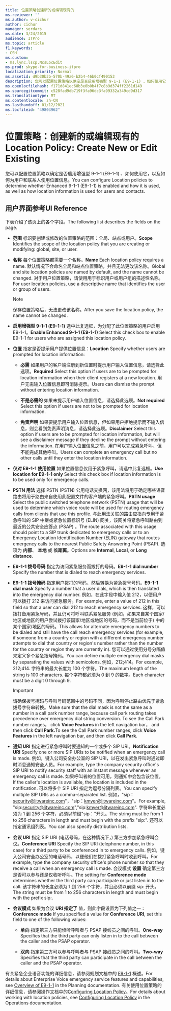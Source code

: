 ```yaml
---
title: 位置策略创建新的或编辑现有的
ms.reviewer: ''
ms.author: v-cichur
author: cichur
manager: serdars
ms.date: 3/24/2015
audience: ITPro
ms.topic: article
f1.keywords:
- CSH
ms.custom:
- ms.lync.lscp.NcsLocEdit
ms.prod: skype-for-business-itpro
localization_priority: Normal
ms.assetid: d9b30b3b-570b-49a6-b2b4-46b0cf490153
description: 您可以配置位置策略以确定是否启用增强型 9-1-1 (E9-1-1) 、如何使用它，以及如何为用户和联系人使用位置信息。
ms.openlocfilehash: f171d841ec68b3e0b0b4f7c8b9d374ff2261d149
ms.sourcegitcommit: c528fad9db719f3fa96dc3fa99332a349cd9d317
ms.translationtype: MT
ms.contentlocale: zh-CN
ms.lasthandoff: 01/12/2021
ms.locfileid: "49803962"
---
```

# <a name="location-policy-create-new-or-edit-existing"></a><span data-ttu-id="1a981-103">位置策略：创建新的或编辑现有的</span><span class="sxs-lookup"><span data-stu-id="1a981-103">Location Policy: Create New or Edit Existing</span></span>

<span data-ttu-id="1a981-104">您可以配置位置策略以确定是否启用增强型 9-1-1 (E9-1-1) 、如何使用它，以及如何为用户和联系人使用位置信息。</span><span class="sxs-lookup"><span data-stu-id="1a981-104">You can configure Location policies to determine whether Enhanced 9-1-1 (E9-1-1) is enabled and how it is used, as well as how location information is used for users and contacts.</span></span>

## <a name="ui-reference"></a><span data-ttu-id="1a981-105">用户界面参考</span><span class="sxs-lookup"><span data-stu-id="1a981-105">UI Reference</span></span>

<span data-ttu-id="1a981-106">下表介绍了该页上的各个字段。</span><span class="sxs-lookup"><span data-stu-id="1a981-106">The following list describes the fields on the page.</span></span>

- <span data-ttu-id="1a981-107">**范围** 标识要创建或修改的位置策略的范围：全局、站点或用户。</span><span class="sxs-lookup"><span data-stu-id="1a981-107">**Scope** Identifies the scope of the location policy that you are creating or modifying: global, site, or user.</span></span>

- <span data-ttu-id="1a981-108">**名称** 每个位置策略都需要一个名称。</span><span class="sxs-lookup"><span data-stu-id="1a981-108">**Name** Each location policy requires a name.</span></span> <span data-ttu-id="1a981-109">默认情况下会命名全局和站点位置策略，并且无法更改该名称。</span><span class="sxs-lookup"><span data-stu-id="1a981-109">Global and site location policies are named by default, and the name cannot be changed.</span></span> <span data-ttu-id="1a981-110">对于用户位置策略，请使用用于标识用户或用户组的描述性名称。</span><span class="sxs-lookup"><span data-stu-id="1a981-110">For user location policies, use a descriptive name that identifies the user or group of users.</span></span>

    > [!NOTE]
    > <span data-ttu-id="1a981-111">保存位置策略后，无法更改该名称。</span><span class="sxs-lookup"><span data-stu-id="1a981-111">After you save the location policy, the name cannot be changed.</span></span>

- <span data-ttu-id="1a981-112">**启用增强型 9-1-1 (E9-1-1)** 选中此复选框，为分配了此位置策略的用户启用 E9-1-1。</span><span class="sxs-lookup"><span data-stu-id="1a981-112">**Enable Enhanced 9-1-1 (E9-1-1)** Select this check box to enable E9-1-1 for users who are assigned this location policy.</span></span>

- <span data-ttu-id="1a981-113">**位置** 指定是否提示用户提供位置信息：</span><span class="sxs-lookup"><span data-stu-id="1a981-113">**Location** Specify whether users are prompted for location information:</span></span>

  - <span data-ttu-id="1a981-114">**必需** 如果用户的客户端注册到新位置时提示用户输入位置信息，请选择此选项。</span><span class="sxs-lookup"><span data-stu-id="1a981-114">**Required** Select this option if users are to be prompted for location information when their client registers at a new location.</span></span> <span data-ttu-id="1a981-115">用户无需输入位置信息即可消除提示。</span><span class="sxs-lookup"><span data-stu-id="1a981-115">Users can dismiss the prompt without entering location information.</span></span>

  - <span data-ttu-id="1a981-116">**不是必需的** 如果未提示用户输入位置信息，请选择此选项。</span><span class="sxs-lookup"><span data-stu-id="1a981-116">**Not required** Select this option if users are not to be prompted for location information.</span></span>

  - <span data-ttu-id="1a981-117">**免责声明** 如果要提示用户输入位置信息，但如果用户拒绝提示而不输入信息，则会看到免责声明消息，请选择此选项。</span><span class="sxs-lookup"><span data-stu-id="1a981-117">**Disclaimer** Select this option if users are to be prompted for location information, but will see a disclaimer message if they decline the prompt without entering the information.</span></span> <span data-ttu-id="1a981-118">在用户输入位置信息之前，用户可以完成紧急呼叫，但不能完成其他呼叫。</span><span class="sxs-lookup"><span data-stu-id="1a981-118">Users can complete an emergency call but no other calls until they enter the location information.</span></span>

- <span data-ttu-id="1a981-119">**仅对 E9-1-1 使用位置** 如果位置信息仅用于紧急呼叫，请选中此复选框。</span><span class="sxs-lookup"><span data-stu-id="1a981-119">**Use location for E9-1-1 only** Select this check box if location information is to be used only for emergency calls.</span></span>

- <span data-ttu-id="1a981-120">**PSTN 用法** 选择 PSTN (PSTN) 公用电话交换网，该用法将用于确定哪些语音路由将用于路由来自使用此配置文件的客户端的紧急呼叫。</span><span class="sxs-lookup"><span data-stu-id="1a981-120">**PSTN usage** Select the public switched telephone network (PSTN) usage that will be used to determine which voice route will be used for routing emergency calls from clients that use this profile.</span></span> <span data-ttu-id="1a981-121">与此用法关联的路由应指向专用于紧急呼叫的 SIP 中继或紧急位置标识号 (ELIN) 网关，该网关将紧急呼叫路由到最近的公共安全应答点 (PSAP) 。</span><span class="sxs-lookup"><span data-stu-id="1a981-121">The route associated with this usage should point to a SIP trunk dedicated to emergency calls or to an Emergency Location Identification Number (ELIN) gateway that routes emergency calls to the nearest Public Safety Answering Point (PSAP).</span></span> <span data-ttu-id="1a981-122">选项为 **内部**、 **本地** 或 **长距离**。</span><span class="sxs-lookup"><span data-stu-id="1a981-122">Options are **Internal**, **Local**, or **Long distance**.</span></span>

- <span data-ttu-id="1a981-123">**E9-1-1 拨号号码** 指定为访问紧急服务而拨打的号码。</span><span class="sxs-lookup"><span data-stu-id="1a981-123">**E9-1-1 dial number** Specify the number that is dialed to reach emergency services.</span></span>

- <span data-ttu-id="1a981-124">**E9-1-1 拨号掩码** 指定用户拨打的号码，然后转换为紧急拨号号码。</span><span class="sxs-lookup"><span data-stu-id="1a981-124">**E9-1-1 dial mask** Specify a number that a user dials, which is then translated into the emergency dial number.</span></span> <span data-ttu-id="1a981-125">例如，在此字段中输入值 212，以便用户可以拨打 212 来访问紧急服务。</span><span class="sxs-lookup"><span data-stu-id="1a981-125">For example, enter a value of 212 in this field so that a user can dial 212 to reach emergency services.</span></span> <span data-ttu-id="1a981-126">这样，可以拨打备用紧急号码，并且仍可将呼叫联系紧急服务 (例如，如果来自某个国家/地区或地区的用户尝试拨打该国家/地区或地区的号码，而不是当前位于) 中的某个国家/地区的号码。</span><span class="sxs-lookup"><span data-stu-id="1a981-126">This allows for alternate emergency numbers to be dialed and still have the call reach emergency services (for example, if someone from a country or region with a different emergency number attempts to dial that country or region's number rather than the number for the country or region they are currently in).</span></span> <span data-ttu-id="1a981-127">您可以通过使用分号分隔值来定义多个紧急拨号掩码。</span><span class="sxs-lookup"><span data-stu-id="1a981-127">You can define multiple emergency dial masks by separating the values with semicolons.</span></span> <span data-ttu-id="1a981-128">例如，212;414。</span><span class="sxs-lookup"><span data-stu-id="1a981-128">For example, 212;414.</span></span> <span data-ttu-id="1a981-129">字符串的最大长度为 100 个字符。</span><span class="sxs-lookup"><span data-stu-id="1a981-129">The maximum length of the string is 100 characters.</span></span> <span data-ttu-id="1a981-130">每个字符都必须为 0 到 9 的数字。</span><span class="sxs-lookup"><span data-stu-id="1a981-130">Each character must be a digit 0 through 9.</span></span>

    > [!IMPORTANT]
    > <span data-ttu-id="1a981-131">请确保拨号掩码与呼叫号码范围中的号码不同，因为呼叫停止路由优先于紧急拨号字符串转换。</span><span class="sxs-lookup"><span data-stu-id="1a981-131">Make sure that the dial mask is not the same as a number in a call park number range, because call park routing takes precedence over emergency dial string conversion.</span></span> <span data-ttu-id="1a981-132">To see the Call Park number ranges， click **Voice Features** in the left navigation bar， and then click **Call Park.**</span><span class="sxs-lookup"><span data-stu-id="1a981-132">To see the Call Park number ranges, click **Voice Features** in the left navigation bar, and then click **Call Park**.</span></span>

- <span data-ttu-id="1a981-133">**通知 URI** 指定进行紧急呼叫时要通知的一个或多个 SIP URI。</span><span class="sxs-lookup"><span data-stu-id="1a981-133">**Notification URI** Specify one or more SIP URIs to be notified when an emergency call is made.</span></span> <span data-ttu-id="1a981-134">例如，键入公司安全办公室的 SIP URI，以在发出紧急呼叫时通过即时消息通知安全人员。</span><span class="sxs-lookup"><span data-stu-id="1a981-134">For example, type the company security office's SIP URI to notify security staff with an instant message whenever an emergency call is made.</span></span> <span data-ttu-id="1a981-135">如果呼叫者的位置可用，则通知中会包含该位置。</span><span class="sxs-lookup"><span data-stu-id="1a981-135">If the caller's location is available, the location is included in the notification.</span></span> <span data-ttu-id="1a981-136">可以将多个 SIP URI 指定为逗号分隔列表。</span><span class="sxs-lookup"><span data-stu-id="1a981-136">You can specify multiple SIP URIs as a comma-separated list.</span></span> <span data-ttu-id="1a981-137">例如，"sip：security@litwareinc.com"，"sip：kmyer@litwareinc.com"。</span><span class="sxs-lookup"><span data-stu-id="1a981-137">For example, "sip:security@litwareinc.com","sip:kmyer@litwareinc.com".</span></span> <span data-ttu-id="1a981-138">字符串长度必须为 1 到 256 个字符，必须以前缀"sip："开头。</span><span class="sxs-lookup"><span data-stu-id="1a981-138">The string must be from 1 to 256 characters in length and must begin with the prefix "sip:".</span></span> <span data-ttu-id="1a981-139">还可以指定通讯组列表。</span><span class="sxs-lookup"><span data-stu-id="1a981-139">You can also specify distribution lists.</span></span>

- <span data-ttu-id="1a981-140">**会议 URI** 指定 SIP URI (电话号码，在这种情况下，) 第三方参加紧急呼叫会议。</span><span class="sxs-lookup"><span data-stu-id="1a981-140">**Conference URI** Specify the SIP URI (telephone number, in this case) for a third party to be conferenced in to emergency calls.</span></span> <span data-ttu-id="1a981-141">例如，键入公司安全办公室的电话号码，以便他们在拨打紧急呼叫时收到呼叫。</span><span class="sxs-lookup"><span data-stu-id="1a981-141">For example, type the company security office's phone number so that they receive a call when an emergency call is made.</span></span> <span data-ttu-id="1a981-142">会议模式 **设置** 确定第三方是否可以参与还是仅收听呼叫。</span><span class="sxs-lookup"><span data-stu-id="1a981-142">The setting for **Conference mode** determines whether the third party can participate or just listen in to the call.</span></span> <span data-ttu-id="1a981-143">该字符串的长度必须为 1 到 256 个字符，并且必须以前缀 sip: 开头。</span><span class="sxs-lookup"><span data-stu-id="1a981-143">The string must be from 1 to 256 characters in length and must begin with the prefix sip:.</span></span>

- <span data-ttu-id="1a981-144">**会议模式** 如果为会议 **URI 指定了** 值，则此字段设置为下列值之一：</span><span class="sxs-lookup"><span data-stu-id="1a981-144">**Conference mode** If you specified a value for **Conference URI**, set this field to one of the following values:</span></span>

  - <span data-ttu-id="1a981-145">**单向** 指定第三方只能侦听呼叫者与 PSAP 接线员之间的呼叫。</span><span class="sxs-lookup"><span data-stu-id="1a981-145">**One-way** Specifies that the third party can only listen in to the call between the caller and the PSAP operator.</span></span>

  - <span data-ttu-id="1a981-146">**双向** 指定第三方可以参与呼叫者与 PSAP 接线员之间的呼叫。</span><span class="sxs-lookup"><span data-stu-id="1a981-146">**Two-way** Specifies that the third party can participate in the call between the caller and the PSAP operator.</span></span>

<span data-ttu-id="1a981-147">有关紧急企业语音功能的详细信息，请参阅规划文档中的 [E9-1-1](https://technet.microsoft.com/library/c01e6774-bc9f-4c5b-a60b-478b7317b2b7.aspx) 概述。</span><span class="sxs-lookup"><span data-stu-id="1a981-147">For details about Enterprise Voice emergency service features and capabilities, see [Overview of E9-1-1](https://technet.microsoft.com/library/c01e6774-bc9f-4c5b-a60b-478b7317b2b7.aspx) in the Planning documentation.</span></span> <span data-ttu-id="1a981-148">有关使用位置策略的详细信息，请参阅操作文档中的[Configuring Location Policy](https://technet.microsoft.com/library/14e41bcb-ea0a-49c2-99b3-1f61fc34416d.aspx)。</span><span class="sxs-lookup"><span data-stu-id="1a981-148">For details about working with location policies, see [Configuring Location Policy](https://technet.microsoft.com/library/14e41bcb-ea0a-49c2-99b3-1f61fc34416d.aspx) in the Operations documentation.</span></span>


